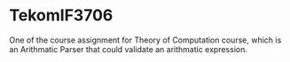 # TekomIF3706
One of the course assignment for Theory of Computation course, which is an Arithmatic Parser that could validate an arithmatic expression.
